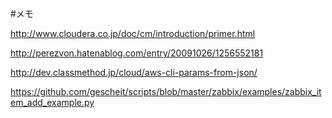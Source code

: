 #メモ

http://www.cloudera.co.jp/doc/cm/introduction/primer.html

http://perezvon.hatenablog.com/entry/20091026/1256552181

http://dev.classmethod.jp/cloud/aws-cli-params-from-json/

https://github.com/gescheit/scripts/blob/master/zabbix/examples/zabbix_item_add_example.py
